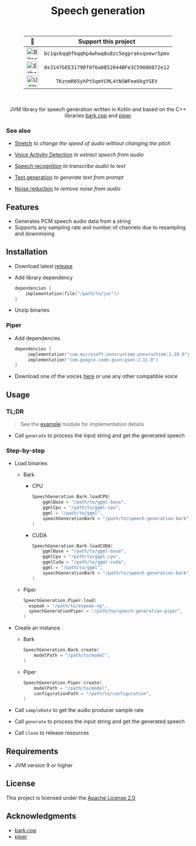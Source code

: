 <h1 align="center">Speech generation</h1>

<br>

<div align="center" style="display: grid; justify-content: center;">

|                                                                  🌟                                                                   |                  Support this project                   |               
|:-------------------------------------------------------------------------------------------------------------------------------------:|:-------------------------------------------------------:|
|  <img src="https://raw.githubusercontent.com/ErikThiart/cryptocurrency-icons/master/32/bitcoin.png" alt="Bitcoin (BTC)" width="32"/>  | <code>bc1qs6qq0fkqqhp4whwq8u8zc5egprakvqxewr5pmx</code> | 
| <img src="https://raw.githubusercontent.com/ErikThiart/cryptocurrency-icons/master/32/ethereum.png" alt="Ethereum (ETH)" width="32"/> | <code>0x3147bEE3179Df0f6a0852044BFe3C59086072e12</code> |
|  <img src="https://raw.githubusercontent.com/ErikThiart/cryptocurrency-icons/master/32/tether.png" alt="USDT (TRC-20)" width="32"/>   |     <code>TKznmR65yhPt5qmYCML4tNSWFeeUkgYSEV</code>     |

</div>

<br>

<p align="center">JVM library for speech generation written in Kotlin and based on the C++ libraries <a href="https://github.com/PABannier/bark.cpp">bark.cpp</a> and <a href="https://github.com/rhasspy/piper">piper</a></p>

### See also

- [Stretch](https://github.com/numq/stretch) *to change the speed of audio without changing the pitch*


- [Voice Activity Detection](https://github.com/numq/voice-activity-detection) *to extract speech from audio*


- [Speech recognition](https://github.com/numq/speech-recognition) *to transcribe audio to text*


- [Text generation](https://github.com/numq/text-generation) *to generate text from prompt*


- [Noise reduction](https://github.com/numq/noise-reduction) *to remove noise from audio*

## Features

- Generates PCM speech audio data from a string
- Supports any sampling rate and number of channels due to resampling and downmixing

## Installation

- Download latest [release](https://github.com/numq/speech-generation/releases)

- Add library dependency

   ```kotlin
   dependencies {
       implementation(file("/path/to/jar"))
   }
   ```

- Unzip binaries

### Piper

- Add dependencies
   ```kotlin
   dependencies {
        implementation("com.microsoft.onnxruntime:onnxruntime:1.20.0")
        implementation("com.google.code.gson:gson:2.11.0")
   }
   ```

- Download one of the voices [here](https://huggingface.co/rhasspy/piper-voices) or use any other compatible voice

## Usage

### TL;DR

> See the [example](example) module for implementation details

- Call `generate` to process the input string and get the generated speech

### Step-by-step

- Load binaries

    - Bark

        - CPU

          ```kotlin
          SpeechGeneration.Bark.loadCPU(
              ggmlBase = "/path/to/ggml-base", 
              ggmlCpu = "/path/to/ggml-cpu",
              ggml = "/path/to/ggml",
              speechGenerationBark = "/path/to/speech-generation-bark",
          )
          ```

        - CUDA

          ```kotlin
          SpeechGeneration.Bark.loadCUDA(
              ggmlBase = "/path/to/ggml-base", 
              ggmlCpu = "/path/to/ggml-cpu",
              ggmlCuda = "/path/to/ggml-cuda",
              ggml = "/path/to/ggml",
              speechGenerationBark = "/path/to/speech-generation-bark",
          )
          ```

    - Piper

      ```kotlin
      SpeechGeneration.Piper.load(
        espeak = "/path/to/espeak-ng",
        speechGenerationPiper = "/path/to/speech-generation-piper",
      )
      ```

- Create an instance

    - Bark

      ```kotlin
      SpeechGeneration.Bark.create(
          modelPath = "/path/to/model",
      )
      ```

    - Piper

      ```kotlin
      SpeechGeneration.Piper.create(
          modelPath = "/path/to/model",
          configurationPath = "/path/to/configuration",
      )
      ```

- Call `sampleRate` to get the audio producer sample rate


- Call `generate` to process the input string and get the generated speech


- Call `close` to release resources

## Requirements

- JVM version 9 or higher

## License

This project is licensed under the [Apache License 2.0](LICENSE)

## Acknowledgments

- [bark.cpp](https://github.com/PABannier/bark.cpp)
- [piper](https://github.com/rhasspy/piper)
